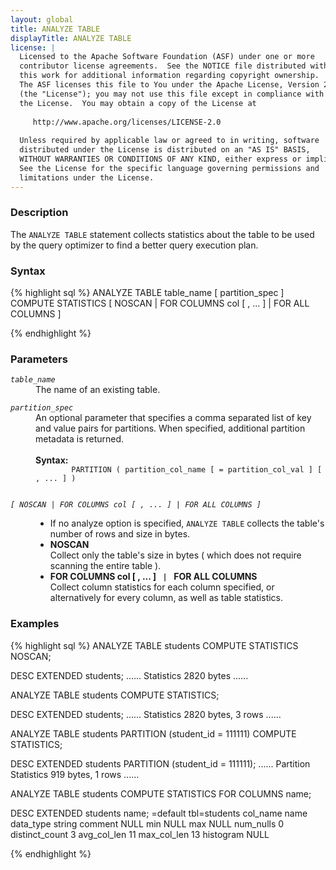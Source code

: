 ```yaml
---
layout: global
title: ANALYZE TABLE
displayTitle: ANALYZE TABLE
license: |
  Licensed to the Apache Software Foundation (ASF) under one or more
  contributor license agreements.  See the NOTICE file distributed with
  this work for additional information regarding copyright ownership.
  The ASF licenses this file to You under the Apache License, Version 2.0
  (the "License"); you may not use this file except in compliance with
  the License.  You may obtain a copy of the License at
 
     http://www.apache.org/licenses/LICENSE-2.0
 
  Unless required by applicable law or agreed to in writing, software
  distributed under the License is distributed on an "AS IS" BASIS,
  WITHOUT WARRANTIES OR CONDITIONS OF ANY KIND, either express or implied.
  See the License for the specific language governing permissions and
  limitations under the License.
---
```


### Description

The `ANALYZE TABLE` statement collects statistics about the table to be used by the query optimizer to find a better query execution plan.

### Syntax
{% highlight sql %}
ANALYZE TABLE table_name [ partition_spec ]
    COMPUTE STATISTICS [ NOSCAN | FOR COLUMNS col [ , ... ] | FOR ALL COLUMNS ]

{% endhighlight %}

### Parameters
<dl>
  <dt><code><em>table_name</em></code></dt>
  <dd>The name of an existing table.</dd>
</dl>

<dl>
  <dt><code><em>partition_spec</em></code></dt>
  <dd>
    An optional parameter that specifies a comma separated list of key and value pairs
    for partitions. When specified, additional partition metadata is returned.<br><br>
    <b>Syntax:</b>
      <code>
        PARTITION ( partition_col_name [ = partition_col_val ] [ , ... ] )
      </code>
  </dd>
</dl>

<dl>
  <dt><code><em>[ NOSCAN | FOR COLUMNS col [ , ... ] | FOR ALL COLUMNS ]</em></code></dt>
    <dd>
      <ul>
        <li> If no analyze option is specified, <code>ANALYZE TABLE</code> collects the table's number of rows and size in bytes. </li>
        <li> <b>NOSCAN</b>
          <br> Collect only the table's size in bytes ( which does not require scanning the entire table ). </li>
        <li> <b>FOR COLUMNS col [ , ... ] <code> | </code> FOR ALL COLUMNS</b>
          <br> Collect column statistics for each column specified, or alternatively for every column, as well as table statistics.
        </li>
      </ul>
     </dd>
</dl>

### Examples
{% highlight sql %}
 ANALYZE TABLE students COMPUTE STATISTICS NOSCAN;

 DESC EXTENDED students;
     ......
     Statistics	2820 bytes
     ......

 ANALYZE TABLE students COMPUTE STATISTICS;

 DESC EXTENDED students;
     ......
     Statistics	2820 bytes, 3 rows
     ......

 ANALYZE TABLE students PARTITION (student_id = 111111) COMPUTE STATISTICS;

 DESC EXTENDED students PARTITION (student_id = 111111);
     ......
     Partition Statistics	919 bytes, 1 rows
     ......

 ANALYZE TABLE students COMPUTE STATISTICS FOR COLUMNS name;

 DESC EXTENDED students name;
     =default tbl=students
     col_name	name
     data_type	string
     comment	NULL
     min	NULL
     max	NULL
     num_nulls	0
     distinct_count	3
     avg_col_len	11
     max_col_len	13
     histogram	NULL

{% endhighlight %}